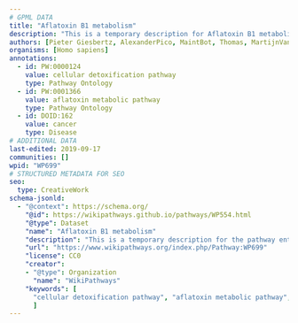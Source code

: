 ```yaml
---
# GPML DATA
title: "Aflatoxin B1 metabolism"
description: "This is a temporary description for Aflatoxin B1 metabolism"
authors: [Pieter Giesbertz, AlexanderPico, MaintBot, Thomas, MartijnVanIersel, Christine Chichester, Mkutmon, DeSl, Egonw, Khanspers]
organisms: [Homo sapiens]
annotations:
  - id: PW:0000124
    value: cellular detoxification pathway
    type: Pathway Ontology
  - id: PW:0001366
    value: aflatoxin metabolic pathway
    type: Pathway Ontology
  - id: DOID:162
    value: cancer
    type: Disease
# ADDITIONAL DATA
last-edited: 2019-09-17
communities: []
wpid: "WP699"
# STRUCTURED METADATA FOR SEO
seo:
  type: CreativeWork
schema-jsonld:
  - "@context": https://schema.org/
    "@id": https://wikipathways.github.io/pathways/WP554.html
    "@type": Dataset
    "name": "Aflatoxin B1 metabolism"
    "description": "This is a temporary description for the pathway entitled: Aflatoxin B1 metabolism"
    "url": "https://www.wikipathways.org/index.php/Pathway:WP699"
    "license": CC0
    "creator":
    - "@type": Organization
      "name": "WikiPathways"
    "keywords": [
      "cellular detoxification pathway", "aflatoxin metabolic pathway", "cancer",
      ]
---
```

